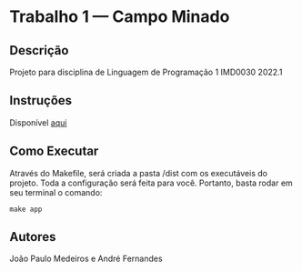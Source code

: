 # Trabalho 1 — Campo Minado

## Descrição
Projeto para disciplina de Linguagem de Programação 1 IMD0030 2022.1

## Instruções
Disponível [aqui](./docs/instructions.md)

## Como Executar
Através do Makefile, será criada a pasta /dist com os executáveis do projeto. Toda a configuração será feita para você.
Portanto, basta rodar em seu terminal o comando:

`make app`

## Autores
João Paulo Medeiros e André Fernandes
